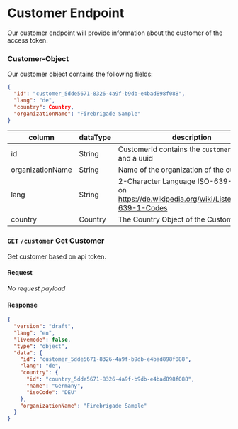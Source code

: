 # Customer Endpoint

Our customer endpoint will provide information about the customer of the access token.

### Customer-Object

Our customer object contains the following fields:

```json
{
  "id": "customer_5dde5671-8326-4a9f-b9db-e4bad898f088",
  "lang": "de",
  "country": Country,
  "organizationName": "Firebrigade Sample"
}
```

column | dataType | description
--- | ------------- | -------------
id     | String     | CustomerId contains the `customer_` prefix and a uuid
organizationName | String | Name of the organization of the customer
lang | String | 2-Character Language ISO-639-1, based on https://de.wikipedia.org/wiki/Liste_der_ISO-639-1-Codes
country | Country | The Country Object of the Customer

### `GET` `/customer` Get Customer

Get customer based on api token.

#### Request

*No request payload*

#### Response

```json
{
  "version": "draft",
  "lang": "en",
  "livemode": false,
  "type": "object",
  "data": {
    "id": "customer_5dde5671-8326-4a9f-b9db-e4bad898f088",
    "lang": "de",
    "country": {
      "id": "country_5dde5671-8326-4a9f-b9db-e4bad898f088",
      "name": "Germany",
      "isoCode": "DEU"
    },
    "organizationName": "Firebrigade Sample"
  }
}
```